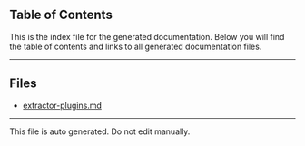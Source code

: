 ## Table of Contents

This is the index file for the generated documentation. Below you will find the table of contents and links to all generated documentation files.

---


## Files

- [extractor-plugins.md](extractor-plugins.md)



---

This file is auto generated. Do not edit manually.